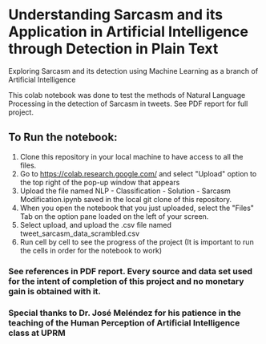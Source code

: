 # Understanding Sarcasm and its Application in Artificial Intelligence through Detection in Plain Text 
Exploring Sarcasm and its detection using Machine Learning as a branch of Artificial Intelligence

This colab notebook was done to test the methods of Natural Language Processing in the detection of Sarcasm in tweets. See PDF report for full project.

## To Run the notebook:
1. Clone this repository in your local machine to have access to all the files.
2. Go to https://colab.research.google.com/ and select "Upload" option to the top right of the pop-up window that appears
3. Upload the file named NLP - Classification - Solution - Sarcasm Modification.ipynb saved in the local git clone of this repository.
4. When you open the notebook that you just uploaded, select the "Files" Tab on the option pane loaded on the left of your screen.
5. Select upload, and upload the .csv file named tweet_sarcasm_data_scrambled.csv
6. Run cell by cell to see the progress of the project (It is important to run the cells in order for the notebook to work)

### See references in PDF report. Every source and data set used for the intent of completion of this project and no monetary gain is obtained with it.
### Special thanks to Dr. José Meléndez for his patience in the teaching of the Human Perception of Artificial Intelligence class at UPRM
